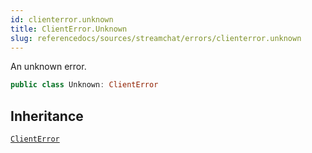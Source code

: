 ```yaml
---
id: clienterror.unknown 
title: ClientError.Unknown
slug: referencedocs/sources/streamchat/errors/clienterror.unknown
---
```


An unknown error.

``` swift
public class Unknown: ClientError 
```

## Inheritance

[`ClientError`](ClientError)
